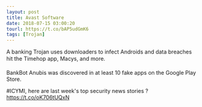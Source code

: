 ```yaml
---
layout: post
title: Avast Software
date: 2018-07-15 03:00:20
tourl: https://t.co/bAP5udGmK6
tags: [Trojan]
---
```

A banking Trojan uses downloaders to infect Androids and data breaches hit the Timehop app, Macys, and more.

BankBot Anubis was discovered in at least 10 fake apps on the Google Play Store.

#ICYMI, here are last week's top security news stories ? https://t.co/oK706tUQxN